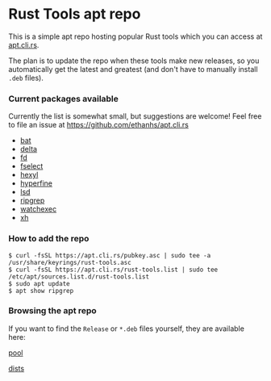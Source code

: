 # Rust Tools apt repo

This is a simple apt repo hosting popular Rust tools which you can access at [apt.cli.rs](https://apt.cli.rs).

The plan is to update the repo when these tools make new releases, so you automatically get the latest and greatest (and don't have to manually install `.deb` files).


### Current packages available

Currently the list is somewhat small, but suggestions are welcome! Feel free to file an issue at https://github.com/ethanhs/apt.cli.rs

- [bat](https://github.com/sharkdp/bat)
- [delta](https://github.com/dandavison/delta)
- [fd](https://github.com/sharkdp/fd)
- [fselect](https://github.com/jhspetersson/fselect)
- [hexyl](https://github.com/sharkdp/hexyl)
- [hyperfine](https://github.com/sharkdp/hyperfine)
- [lsd](https://github.com/Peltoche/lsd)
- [ripgrep](https://github.com/BurntSushi/ripgrep)
- [watchexec](https://github.com/watchexec/watchexec)
- [xh](https://github.com/ducaale/xh)

### How to add the repo

```
$ curl -fsSL https://apt.cli.rs/pubkey.asc | sudo tee -a /usr/share/keyrings/rust-tools.asc
$ curl -fsSL https://apt.cli.rs/rust-tools.list | sudo tee /etc/apt/sources.list.d/rust-tools.list
$ sudo apt update
$ apt show ripgrep
```

### Browsing the apt repo

If you want to find the `Release` or `*.deb` files yourself, they are available here:

[pool](https://apt.cli.rs/pool/)

[dists](https://apt.cli.rs/dists/)
